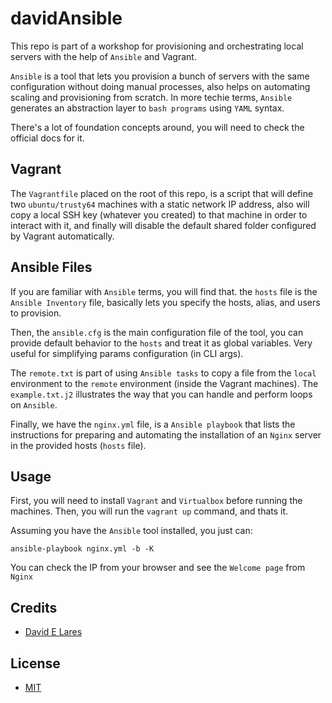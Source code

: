 # davidAnsible

This repo is part of a workshop for provisioning and orchestrating local servers with the help of `Ansible` and Vagrant.

`Ansible` is a tool that lets you provision a bunch of servers with the same configuration without doing manual processes, also helps on automating scaling and provisioning from scratch. In more techie terms, `Ansible` generates an abstraction layer to `bash programs` using `YAML` syntax.

There's a lot of foundation concepts around, you will need to check the official docs for it.

## Vagrant

The `Vagrantfile` placed on the root of this repo, is a script that will define two `ubuntu/trusty64` machines with a static network IP address, also will copy a local SSH key (whatever you created)
to that machine in order to interact with it, and finally will disable the default shared folder configured by Vagrant automatically.

## Ansible Files

If you are familiar with `Ansible` terms, you will find that. the `hosts` file is the `Ansible Inventory` file, basically lets you specify the hosts, alias, and users to provision.

Then, the `ansible.cfg` is the main configuration file of the tool, you can provide default behavior to the `hosts` and treat it as global variables. Very useful for simplifying params configuration (in CLI args).

The `remote.txt` is part of using `Ansible tasks` to copy a file from the `local` environment to the `remote` environment (inside the Vagrant machines). The `example.txt.j2` illustrates the way that you can handle and perform loops on `Ansible`.

Finally, we have the `nginx.yml` file, is a `Ansible playbook` that lists the instructions for preparing and automating the installation of an `Nginx` server in the provided hosts (`hosts` file).

## Usage

First, you will need to install `Vagrant` and `Virtualbox` before running the machines. Then, you will run the `vagrant up` command, and thats it.

Assuming you have the `Ansible` tool installed, you just can:

`ansible-playbook nginx.yml -b -K`

You can check the IP from your browser and see the `Welcome page` from `Nginx`

## Credits

 - [David E Lares](https://twitter.com/davidlares3)

## License

 - [MIT](https://opensource.org/licenses/MIT)
